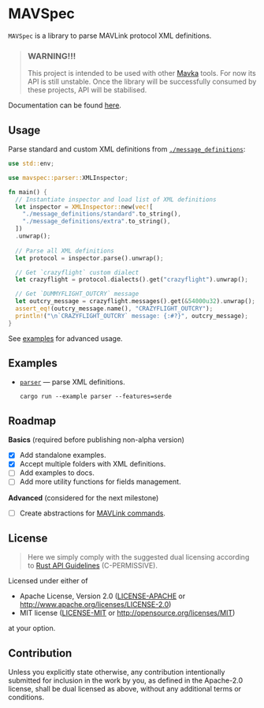 MAVSpec
=======

`MAVSpec` is a library to parse MAVLink protocol XML definitions.

> ### WARNING!!!
> 
> This project is intended to be used with other [Mavka](https://gitlab.com/mavka) tools. For now its API is still
> unstable. Once the library will be successfully consumed by these projects, API will be stabilised.

Documentation can be found [here](https://docs.rs/mavspec/latest/mavspec/).

Usage
-----

Parse standard and custom XML definitions from [`./message_definitions`](./message_definitions):

```rust
use std::env;

use mavspec::parser::XMLInspector;

fn main() {
  // Instantiate inspector and load list of XML definitions
  let inspector = XMLInspector::new(vec![
    "./message_definitions/standard".to_string(),
    "./message_definitions/extra".to_string(),
  ])
  .unwrap();
  
  // Parse all XML definitions
  let protocol = inspector.parse().unwrap();

  // Get `crazyflight` custom dialect
  let crazyflight = protocol.dialects().get("crazyflight").unwrap();

  // Get `DUMMYFLIGHT_OUTCRY` message
  let outcry_message = crazyflight.messages().get(&54000u32).unwrap();
  assert_eq!(outcry_message.name(), "CRAZYFLIGHT_OUTCRY");
  println!("\n`CRAZYFLIGHT_OUTCRY` message: {:#?}", outcry_message);
}
```

See [examples](#examples) for advanced usage.

Examples
--------

- [`parser`](./examples/parser.rs) — parse XML definitions.
  ```shell
  cargo run --example parser --features=serde
  ```

Roadmap
-------

**Basics** (required before publishing non-alpha version)

- [x] Add standalone examples.
- [x] Accept multiple folders with XML definitions.
- [ ] Add examples to docs.
- [ ] Add more utility functions for fields management.

**Advanced** (considered for the next milestone)

- [ ] Create abstractions for [MAVLink commands](https://mavlink.io/en/services/command.html).

License
-------

> Here we simply comply with the suggested dual licensing according to
> [Rust API Guidelines](https://rust-lang.github.io/api-guidelines/about.html) (C-PERMISSIVE).

Licensed under either of

* Apache License, Version 2.0
  ([LICENSE-APACHE](LICENSE-APACHE) or http://www.apache.org/licenses/LICENSE-2.0)
* MIT license
  ([LICENSE-MIT](LICENSE-MIT) or http://opensource.org/licenses/MIT)

at your option.

Contribution
------------

Unless you explicitly state otherwise, any contribution intentionally submitted
for inclusion in the work by you, as defined in the Apache-2.0 license, shall be
dual licensed as above, without any additional terms or conditions.
